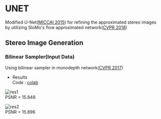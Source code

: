 # UNET
Modified U-Net([MICCAI 2015](https://arxiv.org/abs/1505.04597)) for refining the approximated stereo images by utilizing SloMo's flow approximated network([CVPR 2018](https://arxiv.org/abs/1712.00080))

## Stereo Image Generation
### Bilinear Sampler(Input Data)
Using bilinear sampler in monodepth network([CVPR 2017](https://arxiv.org/abs/1609.03677))

- Results  
Code : [colab](https://colab.research.google.com/drive/1XMEdilKSPpxdYobQnIfAXcCvQdNCS34F?usp=sharing)  

![res1](https://user-images.githubusercontent.com/45455072/84602140-253e1180-aec0-11ea-8aa1-41d938dc317b.gif)  
PSNR = 15.848

![res2](https://user-images.githubusercontent.com/45455072/84602143-28390200-aec0-11ea-8819-5c75f4c62508.gif)  
PSNR = 15.896
